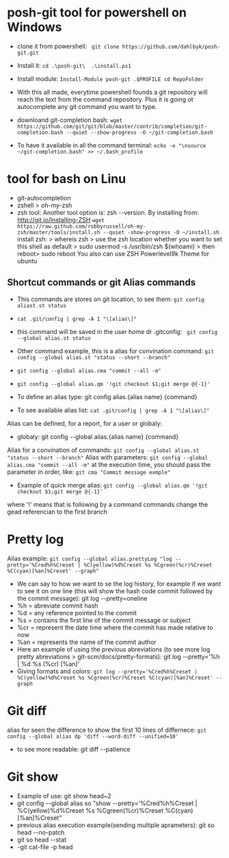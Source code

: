 # posh-git tool for powershell on Windows
- clone it from powershell: ``` git clone https://github.com/dahlbyk/posh-git.git```
- Install it: ```cd .\posh-git\  .\install.ps1```
- Install module: ```Install-Module posh-git .$PROFILE cd RepoFolder```
- With this all made, everytime powershell founds a git repository will reach the text from the command repository. Plus it is going ot autocomplete any git command you want to type.

- downloand git-completion bash: ```wget https://github.com/git/git/blob/master/contrib/completion/git-completion.bash --quiet --show-progress -O ~/git-completion.bash```
- To have it available in all the command terminal: ```echo -e "\nsource ~/git-completion.bash" >> ~/.bash_profile```
# tool for bash on Linu
- git-autocompletion 
- zshell > oh-my-zsh
- zsh tool:
Another tool option is: zsh --version. By installing from: http://git.io/Installing-ZSH ```wget https://raw.github.com/robbyrussell/oh-my-zsh/master/tools/install.sh --quiet -show-progress -O ~/install.sh```
install zsh: >  whereis zsh > use the zsh location whether you want to set this shell as default > sudo usermod -s /usr/bin/zsh $(whoami) > then reboot> sudo reboot
You also can use ZSH Powerlevel9k Theme for ubuntu 

## Shortcut commands or git Alias commands
- This commands are stores on git location, to see them: ```git config aliast.st status```
- ```cat .git/config | grep -A 1 "\[alias\]"```
- this command will be saved in the user home dr .gitconfig: ``` git config --global alias.st status```
- Other command example, this is a alias for convination command: ```git config --global alias.st "status --short --branch"```
- ```git config --global alias.cma "commit --all -m"```
- ```git config --global alias.qm '!git checkout $1;git merge @{-1}'```

- To define an alias type: git config alias.{alias name} {command}
- To see available alias list: ```cat .git/config | grep -A 1 "\[alias\]"```

Alias can be defined, for a report, for a user or globaly:
- globaly: git config --global alias.{alias name} {command}

Alias for a convination of commands: ```git config --global alias.st "status --short --branch"```
Alias with parameters: ```git config --global alias.cma "commit --all -m"``` at the execution time, you should pass the parameter in order, like: ``` git cma "Commit message exmple" ```

- Example of quick merge alias: 
``` git config --global alias.qm '!git checkout $1;git merge @{-1}' ```

where '!' means that is following by a command 
commands change the gead referencian to the first branch

# Pretty log
Alias example: ``` git config --global alias.prettyLog "log --pretty='%Cred%h%Creset | %C(yellow)%d%Creset %s %Cgreen(%cr)%Creset %C(cyan)[%an]%Creset' --graph" ```

- We can say to how we want to se the log history, for example if we want to see it on one line (this will show the hash code commit followed by the commit message): git log --pretty=oneline
- %h = abreviate commit hash 
- %d = any reference pointed to the commit
- %s = contains the first line of the commit message or subject
- %cr = represent the date time where the commit has made relative to now
- %an = represents the name of the commit author
- Here an example of using the previous abreviations (to see more log pretty abreviations > git-scm/docs/pretty-formats): git log --pretty='%h | %d %s (%cr) [%an]'
- Giving formats and colors: ``` git log --pretty='%Cred%h%Creset | %C(yellow)%d%Creset %s %Cgreen(%cr)%Creset %C(cyan)[%an]%Creset' --graph ```

# Git diff
alias for seen the difference to show the first 10 lines of differnece: ``` git config --global alias dp 'diff --word-diff --unified=10' ```
- to see more readable: git diff --patience
# Git show
 - Example of use: git show head~2
 - git config --global alias so "show --pretty='%Cred%h%Creset | %C(yellow)%d%Creset %s %Cgreen(%cr)%Creset %C(cyan)[%an]%Creset"
 - previous alias execution example(sending multiple aprameters):  git so head --no-patch
 - git so head --stat
 - -git cat-file -p head
